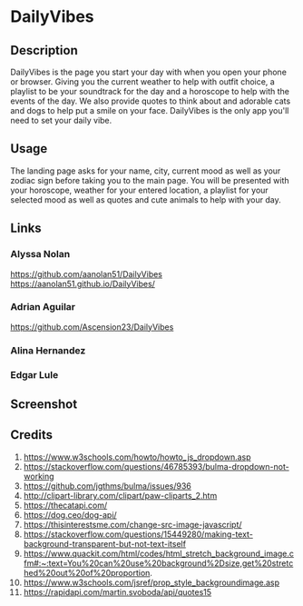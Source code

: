 # DailyVibes

## Description

DailyVibes is the page you start your day with when you open your phone or browser. Giving you the current weather to help with outfit choice, a playlist to be your soundtrack for the day and a horoscope to help with the events of the day. We also provide quotes to think about and adorable cats and dogs to help put a smile on your face. DailyVibes is the only app you'll need to set your daily vibe.

## Usage

The landing page asks for your name, city, current mood as well as your zodiac sign before taking you to the main page. You will be presented with your horoscope, weather for your entered location, a playlist for your selected mood as well as quotes and cute animals to help with your day.

## Links

### Alyssa Nolan
https://github.com/aanolan51/DailyVibes
https://aanolan51.github.io/DailyVibes/

### Adrian Aguilar
https://github.com/Ascension23/DailyVibes


### Alina Hernandez


### Edgar Lule


## Screenshot



## Credits
1. https://www.w3schools.com/howto/howto_js_dropdown.asp
2. https://stackoverflow.com/questions/46785393/bulma-dropdown-not-working
3. https://github.com/jgthms/bulma/issues/936
4. http://clipart-library.com/clipart/paw-cliparts_2.htm
5. https://thecatapi.com/
6. https://dog.ceo/dog-api/
8. https://thisinterestsme.com/change-src-image-javascript/
9. https://stackoverflow.com/questions/15449280/making-text-background-transparent-but-not-text-itself
10. https://www.quackit.com/html/codes/html_stretch_background_image.cfm#:~:text=You%20can%20use%20background%2Dsize,get%20stretched%20out%20of%20proportion.
11. https://www.w3schools.com/jsref/prop_style_backgroundimage.asp
12. https://rapidapi.com/martin.svoboda/api/quotes15